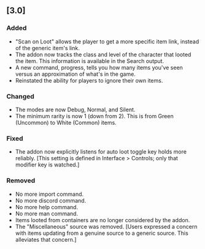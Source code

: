 ## [3.0]
### Added
- "Scan on Loot" allows the player to get a more specific item link, instead of the generic item's link.
- The addon now tracks the class and level of the character that looted the item. This information is available in the Search output.
- A new command, progress, tells you how many items you've seen versus an approximation of what's in the game.
- Reinstated the ability for players to ignore their own items.

### Changed
- The modes are now Debug, Normal, and Silent.
- The minimum rarity is now 1 (down from 2). This is from Green (Uncommon) to White (Common) items.

### Fixed
- The addon now explicitly listens for auto loot toggle key holds more reliably. [This setting is defined in Interface > Controls; only that modifier key is watched.]

### Removed
- No more import command.
- No more discord command.
- No more help command.
- No more man command.
- Items looted from containers are no longer considered by the addon.
- The "Miscellaneous" source was removed. [Users expressed a concern with items updating from a genuine source to a generic source. This alleviates that concern.]